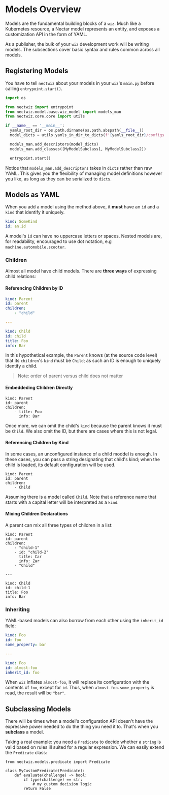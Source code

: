 # Models Overview

Models are the fundamental building blocks of a `wiz`. Much like
a Kubernetes resource, a Nectar model represents an entity,
and exposes a customization API in the form of YAML.
 
As a publisher, the bulk of your `wiz` development
 work will be writing models. The subsections cover basic syntax and rules common
 across all models. 

## Registering Models

You have to tell `nectwiz` about your models in your `wiz`'s `main.py`
before calling `entrypoint.start()`. 

```python
import os

from nectwiz import entrypoint
from nectwiz.model.base.wiz_model import models_man
from nectwiz.core.core import utils

if __name__ == '__main__':
  yamls_root_dir = os.path.dirname(os.path.abspath(__file__))
  model_dicts = utils.yamls_in_dir_to_dicts(f'{yamls_root_dir}/configs')

  models_man.add_descriptors(model_dicts)
  models_man.add_classes([MyModelSubclass1, MyModelSubclass2])

  entrypoint.start()
```

Notice that `models_man.add_descriptors` takes in `dict`s rather 
than raw YAML. This gives you the flexibility of managing model 
definitions however you like, as long as they can be serialized to `dict`s.


## Models as YAML

When you add a model using the method above, it **must** have 
an `id` and a `kind` that identify it uniquely.

```yaml
kind: SomeKind
id: an.id
```
A model's `id` can have no uppercase letters or spaces. Nested
models are, for readability, encouraged to use dot notation, 
e.g `machine.automobile.scooter`.


### Children

Almost all model have child models. There are **three ways**
of expressing child relations:

#### Referencing Children by ID

```yaml
kind: Parent
id: parent
children:
	- "child"

---

kind: Child
id: child
title: Foo
info: Bar
```

In this hypothetical example, the `Parent` knows (at the source code level)
that its `children`'s `kind` must be `Child`; as such an ID is enough to uniquely 
identify a child.

> Note: order of parent versus child does not matter


#### Embeddeding Children Directly
```
kind: Parent
id: parent
children:
	- title: Foo
	  info: Bar
```

Once more, we can omit the child's `kind` because the parent 
knows it must be `Child`. We also omit the ID, but there are
cases where this is not legal.

#### Referencing Children by Kind

In some cases, an unconfigured instance of a child moddel is
enough. In these cases, you can pass a string designating
that child's kind; when the child is loaded, its default
configuration will be used.

```
kind: Parent
id: parent
children:
	- Child
```

Assuming there is a model called `Child`. Note that a reference name
that starts with a capital letter will be interpreted as a `kind`.


#### Mixing Children Declarations

A parent can mix all three types of children in a list:
```
kind: Parent
id: parent
children:
	- "child-1"
	- id: "child-2"
	  title: Car
	  info: Zar
    - "Child"

---

kind: Child
id: child-1
title: Foo
info: Bar
```

### Inheriting

YAML-based models can also borrow from each other using the 
`inherit_id` field:

```yaml
kind: Foo
id: foo
some_property: bar

---

kind: Foo
id: almost-foo
inherit_id: foo
```

When `wiz` inflates `almost-foo`, it will replace its configuration
with the contents of `foo`, except for `id`. Thus, when `almost-foo.some_property` 
is read, the result will be `"bar"`.

## Subclassing Models

There will be times when a model's configuration API doesn't have the expressive
power needed to do the thing you need it to. That's when you **subclass**
a model.

Taking a real example: you need a `Predicate` to decide whether a `string` is
valid based on rules ill suited for a regular expression. We can easily 
extend the `Predicate` class:

```
from nectwiz.models.predicate import Predicate

class MyCustomPredicate(Predicate):
	def evaluate(challenge) -> bool:
		if type(challenge) == str:
			# my custom decision logic
		return False

```
